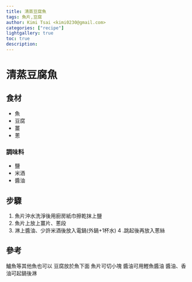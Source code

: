 ```yaml
---
title: 清蒸豆腐魚
tags: 魚片,豆腐
author: Kimi Tsai <kimi0230@gmail.com>
categories: ["recipe"]
lightgallery: true
toc: true
description:
---
```

# 清蒸豆腐魚

## 食材
* 魚
* 豆腐
* 薑
* 蔥

### 調味料
* 鹽
* 米酒
* 醬油

## 步驟
1. 魚片沖水洗淨後用廚房紙巾擦乾抹上鹽
2. 魚片上放上薑片、蔥段
3. 淋上醬油、少許米酒後放入電鍋(外鍋+1杯水)
4 .跳起後再放入蔥絲

## 參考
鱸魚等其他魚也可以
豆腐放於魚下面
魚片可切小塊
醬油可用鰹魚醬油
醬油、香油可起鍋後淋